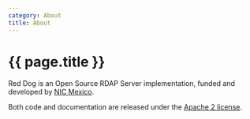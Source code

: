```yaml
---
category: About
title: About
---
```


# {{ page.title }}

Red Dog is an Open Source RDAP Server implementation, funded and developed by [NIC Mexico](http://www.nic.mx/).

Both code and documentation are released under the [Apache 2 license](https://www.apache.org/licenses/LICENSE-2.0).

